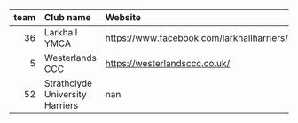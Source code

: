 |   team | Club name                       | Website                                    |
|-------:|:--------------------------------|:-------------------------------------------|
|     36 | Larkhall YMCA                   | https://www.facebook.com/larkhallharriers/ |
|      5 | Westerlands CCC                 | https://westerlandsccc.co.uk/              |
|     52 | Strathclyde University Harriers | nan                                        |